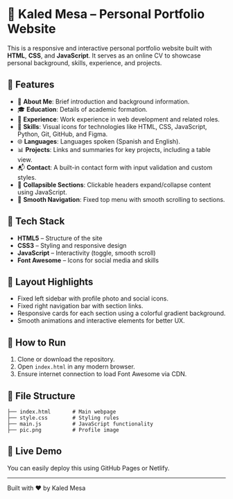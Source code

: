 # 💼 Kaled Mesa – Personal Portfolio Website

This is a responsive and interactive personal portfolio website built with **HTML**, **CSS**, and **JavaScript**. It serves as an online CV to showcase personal background, skills, experience, and projects.

## 🚀 Features

- 📄 **About Me**: Brief introduction and background information.
- 🎓 **Education**: Details of academic formation.
- 💼 **Experience**: Work experience in web development and related roles.
- 🧰 **Skills**: Visual icons for technologies like HTML, CSS, JavaScript, Python, Git, GitHub, and Figma.
- 🌐 **Languages**: Languages spoken (Spanish and English).
- 📊 **Projects**: Links and summaries for key projects, including a table view.
- 📬 **Contact**: A built-in contact form with input validation and custom styles.
- 🔽 **Collapsible Sections**: Clickable headers expand/collapse content using JavaScript.
- 🧭 **Smooth Navigation**: Fixed top menu with smooth scrolling to sections.

## 🎨 Tech Stack

- **HTML5** – Structure of the site
- **CSS3** – Styling and responsive design
- **JavaScript** – Interactivity (toggle, smooth scroll)
- **Font Awesome** – Icons for social media and skills

## 📸 Layout Highlights

- Fixed left sidebar with profile photo and social icons.
- Fixed right navigation bar with section links.
- Responsive cards for each section using a colorful gradient background.
- Smooth animations and interactive elements for better UX.

## 🧪 How to Run

1. Clone or download the repository.
2. Open `index.html` in any modern browser.
3. Ensure internet connection to load Font Awesome via CDN.

## 📁 File Structure

```
├── index.html       # Main webpage
├── style.css        # Styling rules
├── main.js          # JavaScript functionality
├── pic.png          # Profile image
```

## 🔗 Live Demo

You can easily deploy this using GitHub Pages or Netlify.

---

Built with ❤️ by Kaled Mesa